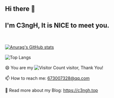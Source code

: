 ## Hi there 👋
## I'm C3ngH, It is NICE to meet you. 
<br></br>
[![Anurag's GitHub stats](https://github-readme-stats.vercel.app/api?username=Real-C3ngH&theme=tokyonight)](https://github.com/anuraghazra/github-readme-stats)
<br></br>
![Top Langs](https://github-readme-stats.vercel.app/api/top-langs/?username=Real-C3ngH&layout=compact&theme=tokyonight)
</br></br>
😄 You are my ![Visitor Count](https://profile-counter.glitch.me/Real-C3ngH/count.svg) visitor, Thank You!
<br></br>
📫 How to reach me: 673007328@qq.com
<br></br>
💬 Read more about my Blog: https://c3ngh.top
